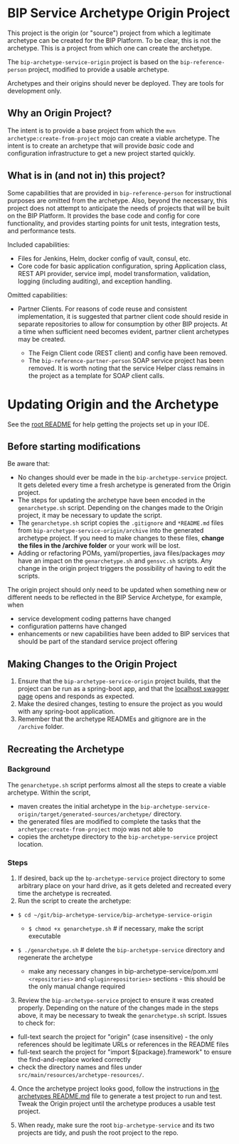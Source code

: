 # BIP Service Archetype Origin Project

This project is the origin (or "source") project from which a legitimate archetype can be created for the BIP Platform. To be clear, this is not the archetype. This is a project from which one can create the archetype.

The `bip-archetype-service-origin` project is based on the `bip-reference-person` project, modified to provide a usable archetype.

Archetypes and their origins should never be deployed. They are tools for development only.

## Why an Origin Project?

The intent is to provide a base project from which the `mvn archetype:create-from-project` mojo can create a viable archetype. The intent is to create an archetype that will provide _basic_ code and configuration infrastructure to get a new project started quickly.

## What is in (and not in) this project?

Some capabilities that are provided in `bip-reference-person` for instructional purposes are omitted from the archetype. Also, beyond the necessary, this project does not attempt to anticipate the needs of projects that will be built on the BIP Platform. It provides the base code and config for core functionality, and provides starting points for unit tests, integration tests, and performance tests.

Included capabilities:

- Files for Jenkins, Helm, docker config of vault, consul, etc.
- Core code for basic application configuration, spring Application class, REST API provider, service impl, model transformation, validation, logging (including auditing), and exception handling.

Omitted capabilities:

- Partner Clients. For reasons of code reuse and consistent implementation, it is suggested that partner client code should reside in separate repositories to allow for consumption by other BIP projects. At a time when sufficient need becomes evident, partner client archetypes may be created.

  - The Feign Client code (REST client) and config have been removed.
  - The `bip-reference-partner-person` SOAP service project has been removed. It is worth noting that the service Helper class remains in the project as a template for SOAP client calls.

# Updating Origin and the Archetype

See the [root README](../README.md) for help getting the projects set up in your IDE.

## Before starting modifications

Be aware that:

- No changes should ever be made in the `bip-archetype-service` project. It gets deleted every time a fresh archetype is generated from the Origin project.
- The steps for updating the archetype have been encoded in the `genarchetype.sh` script. Depending on the changes made to the Origin project, it may be necessary to update the script.
- The `genarchetype.sh` script copies the `.gitignore` and `*README.md` files from `bip-archetype-service-origin/archive` into the generated archetype project. If you need to make changes to these files, **change the files in the /archive folder** or your work will be lost.
- Adding or refactoring POMs, yaml/properties, java files/packages _may_ have an impact on the `genarchetype.sh` and `gensvc.sh` scripts. Any change in the origin project triggers the possibility of having to edit the scripts.

The origin project should only need to be updated when something new or different needs to be reflected in the BIP Service Archetype, for example, when

- service development coding patterns have changed
- configuration patterns have changed
- enhancements or new capabilities have been added to BIP services that should be part of the standard service project offering

## Making Changes to the Origin Project

1. Ensure that the `bip-archetype-service-origin` project builds, that the project can be run as a spring-boot app, and that the [localhost swagger page](http://localhost:8080/swagger-ui.html) opens and responds as expected.
2. Make the desired changes, testing to ensure the project as you would with any spring-boot application.
3. Remember that the archetype READMEs and gitignore are in the `/archive` folder.

## Recreating the Archetype

### Background

The `genarchetype.sh` script performs almost all the steps to create a viable archetype. Within the script,

- maven creates the initial archetype in the `bip-archetype-service-origin/target/generated-sources/archetype/` directory.
- the generated files are modified to complete the tasks that the `archetype:create-from-project` mojo was not able to
- copies the archetype directory to the `bip-archetype-service` project location.

### Steps

1. If desired, back up the `bp-archetype-service` project directory to some arbitrary place on your hard drive, as it gets deleted and recreated every time the archetype is recreated.
2. Run the script to create the archetype:

  - `$ cd ~/git/bip-archetype-service/bip-archetype-service-origin`

    - `$ chmod +x genarchetype.sh` # if necessary, make the script executable

  - `$ ./genarchetype.sh` # delete the `bip-archetype-service` directory and regenerate the archetype

    - make any necessary changes in bip-archetype-service/pom.xml `<repositories>` and `<pluginrepositories>` sections - this should be the only manual change required

3. Review the `bip-archetype-service` project to ensure it was created properly. Depending on the nature of the changes made in the steps above, it may be necessary to tweak the `genarchetype.sh` script. Issues to check for:

  - full-text search the project for "origin" (case insensitive) - the only references should be legitimate URLs or references in the README files
  - full-text search the project for "import ${package}.framework" to ensure the find-and-replace worked correctly
  - check the directory names and files under `src/main/resources/archetype-resources/`.

4. Once the archetype project looks good, follow the instructions in [the archetypes README.md](../biparchetype-service/README.md) file to generate a test project to run and test. Tweak the Origin project until the archetype produces a usable test project.

5. When ready, make sure the root `bip-archetype-service` and its two projects are tidy, and push the root project to the repo.
